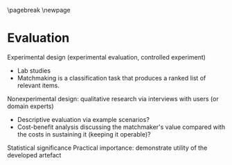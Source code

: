 \pagebreak
\newpage

# Evaluation

Experimental design (experimental evaluation, controlled experiment)
- Lab studies
- Matchmaking is a classification task that produces a ranked list of relevant items.

Nonexperimental design: qualitative research via interviews with users (or domain experts)

+ Descriptive evaluation via example scenarios?
+ Cost-benefit analysis discussing the matchmaker's value compared with the costs in sustaining it (keeping it operable)?

Statistical significance
Practical importance: demonstrate utility of the developed artefact
